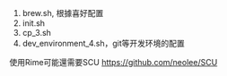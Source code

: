 1. brew.sh, 根據喜好配置
2. init.sh
3. cp_3.sh
4. dev_environment_4.sh，git等开发环境的配置


使用Rime可能還需要SCU
https://github.com/neolee/SCU
